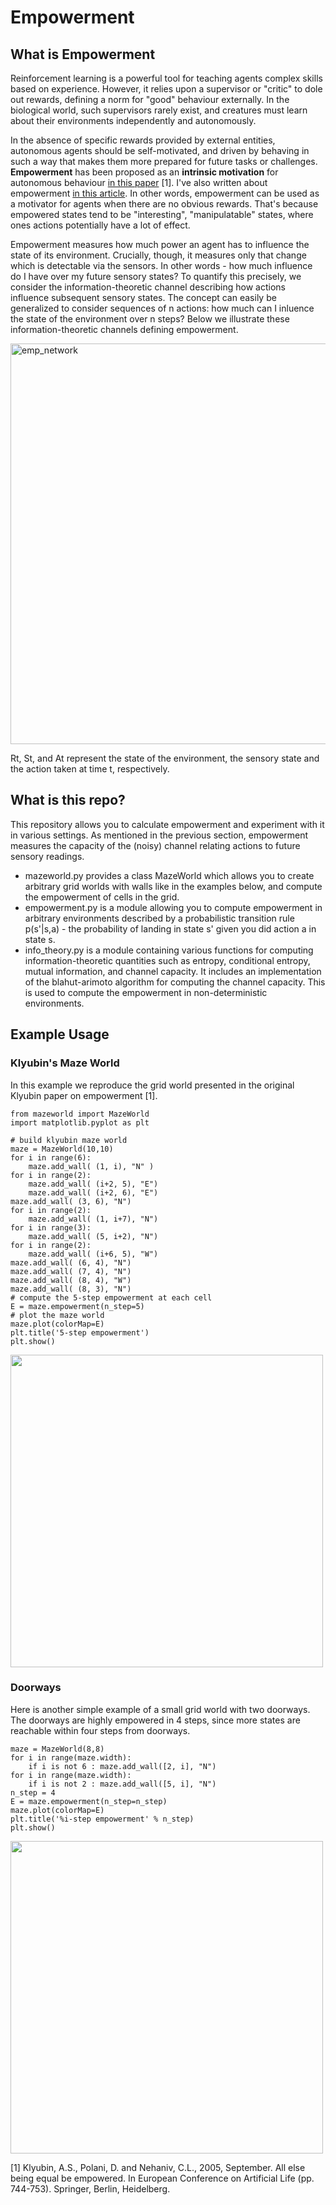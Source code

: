 # Empowerment

## What is Empowerment

Reinforcement learning is a powerful tool for teaching agents complex skills based on experience. However, it relies upon a supervisor or "critic" to dole out rewards, defining a norm for "good" behaviour externally. In the biological world, such supervisors rarely exist, and creatures must learn about their environments independently and autonomously.

In the absence of specific rewards provided by external entities, autonomous agents should be self-motivated, and driven by behaving in such a way that makes them more prepared for future tasks or challenges. **Empowerment** has been proposed as an **intrinsic motivation** for autonomous behaviour [in this paper](https://uhra.herts.ac.uk/bitstream/handle/2299/1918/901933.pdf?sequence=1) [1]. I've also written about empowerment [in this article](https://towardsdatascience.com/empowerment-as-intrinsic-motivation-b84af36d5616). In other words, empowerment can be used as a motivator for agents when there are no obvious rewards. That's because empowered states tend to be "interesting", "manipulatable" states, where ones actions potentially have a lot of effect. 

Empowerment measures how much power an agent has to influence the state of its environment. Crucially, though, it measures only that change which is detectable via the sensors. In other words - how much influence do I have over my future sensory states? To quantify this precisely, we consider the information-theoretic channel describing how actions influence subsequent sensory states. The concept can easily be generalized to consider sequences of n actions: how much can I inluence the state of the environment over n steps? Below we illustrate these information-theoretic channels defining empowerment. 

<img width="641" alt="emp_network" src="https://user-images.githubusercontent.com/13951953/44619336-b15eef00-a87c-11e8-9fea-6eb8c564fbb7.png">

Rt, St, and At represent the state of the environment, the sensory state and the action taken at time t, respectively. 

## What is this repo?

This repository allows you to calculate empowerment and experiment with it in various settings. As mentioned in the previous section, empowerment measures the capacity of the (noisy) channel relating actions to future sensory readings. 

- mazeworld.py provides a class MazeWorld which allows you to create arbitrary grid worlds with walls like in the examples below, and compute the empowerment of cells in the grid.  
- empowerment.py is a module allowing you to compute empowerment in arbitrary environments described by a probabilistic transition rule p(s'|s,a) - the probability of landing in state s' given you did action a in state s.
- info_theory.py is a module containing various functions for computing information-theoretic quantities such as entropy, conditional entropy, mutual information, and channel capacity. It includes an implementation of the blahut-arimoto algorithm for computing the channel capacity. This is used to compute the empowerment in non-deterministic environments. 

## Example Usage 

### Klyubin's Maze World 
In this example we reproduce the grid world presented in the original Klyubin paper on empowerment [1]. 

    from mazeworld import MazeWorld
    import matplotlib.pyplot as plt

    # build klyubin maze world 
    maze = MazeWorld(10,10)
    for i in range(6):
        maze.add_wall( (1, i), "N" )
    for i in range(2):
        maze.add_wall( (i+2, 5), "E")
        maze.add_wall( (i+2, 6), "E")
    maze.add_wall( (3, 6), "N")
    for i in range(2):
        maze.add_wall( (1, i+7), "N")
    for i in range(3):
        maze.add_wall( (5, i+2), "N")
    for i in range(2):
        maze.add_wall( (i+6, 5), "W")
    maze.add_wall( (6, 4), "N")
    maze.add_wall( (7, 4), "N")
    maze.add_wall( (8, 4), "W")
    maze.add_wall( (8, 3), "N")
    # compute the 5-step empowerment at each cell 
    E = maze.empowerment(n_step=5)
    # plot the maze world
    maze.plot(colorMap=E)
    plt.title('5-step empowerment')
    plt.show()

<img width="500" alt="" src="https://user-images.githubusercontent.com/13951953/44622686-80e77700-a8b5-11e8-9386-738a9fdbb56b.png">

### Doorways
Here is another simple example of a small grid world with two doorways. The doorways are highly empowered in 4 steps, since more states are reachable within four steps from doorways. 

    maze = MazeWorld(8,8)
    for i in range(maze.width):
        if i is not 6 : maze.add_wall([2, i], "N") 
    for i in range(maze.width):
        if i is not 2 : maze.add_wall([5, i], "N")
    n_step = 4
    E = maze.empowerment(n_step=n_step)
    maze.plot(colorMap=E)
    plt.title('%i-step empowerment' % n_step)
    plt.show()
    
<img width="500" alt="" src="https://user-images.githubusercontent.com/13951953/44622721-40d4c400-a8b6-11e8-85e9-ee503e0319c8.png">

[1] Klyubin, A.S., Polani, D. and Nehaniv, C.L., 2005, September. All else being equal be empowered. In European Conference on Artificial Life (pp. 744-753). Springer, Berlin, Heidelberg.
